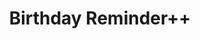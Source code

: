---
layout: app
title: Birthday Reminder++
tagline: Never forget a birthday
slug: birthday-reminder
ordering: 0
meta_description: TODO
lang: no
platform: iOS
app_category: Productivity
image: /image.png
screenshot: /image.png
width: 1365
height: 872
app_id: id1457945957
description1: We’ve all got a lot of people in our contacts, some that we care more about than others. For these special someone, we import their birthdays from Facebook, Twitter or our own brain. But keeping track of these important events can be a hassle, both in a calendar filled to the brim and in the contact app itself.
description2: Enter Birthday Reminder++, the app which keeps your congratulations on track, making your relationship with your closest friends and family even more meaningful.
features:
- See today’s birthdays from your contacts
- See future birthdays sorted chronologically by upcoming birthday
- Edit your contacts quickly from within the app
- Remove birthdays from contacts faster than any other app
last_modified_at: 2022-05-04T05:00:00.0000000+00:00
---